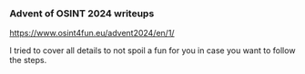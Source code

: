 ### Advent of OSINT 2024 writeups

https://www.osint4fun.eu/advent2024/en/1/

I tried to cover all details to not spoil a fun for you in case you want to follow the steps.